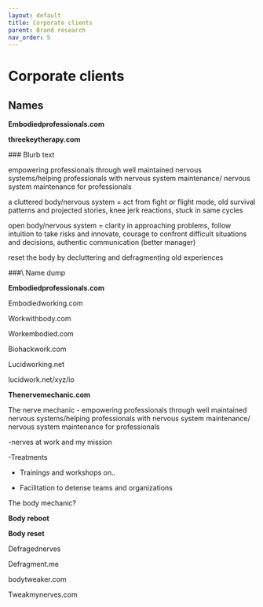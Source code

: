 ```yaml
---
layout: default
title: Corporate clients
parent: Brand research
nav_order: 5
---
```


# Corporate clients 

## Names

**Embodiedprofessionals.com**

**threekeytherapy.com**


##\# Blurb text

 empowering professionals through well maintained nervous systems/helping professionals with nervous system maintenance/ nervous system maintenance for professionals

a cluttered body/nervous system = act from fight or flight mode, old survival patterns and projected stories, knee jerk reactions, stuck in same cycles

open body/nervous system = clarity in approaching problems, follow intuition to take risks and innovate, courage to confront difficult situations and decisions, authentic communication (better manager)

reset the body by decluttering and defragmenting old experiences 


###\ Name dump

**Embodiedprofessionals.com**

Embodiedworking.com

Workwithbody.com

Workembodied.com

Biohackwork.com

Lucidworking.net

lucidwork.net/xyz/io

**Thenervemechanic.com**

The nerve mechanic - empowering professionals through well maintained nervous systems/helping professionals with nervous system maintenance/ nervous system maintenance for professionals

-nerves at work and my mission 

-Treatments

- Trainings and workshops on.. 

- Facilitation to detense teams and organizations 

The body mechanic?

**Body reboot**

**Body reset**

Defragednerves

Defragment.me

bodytweaker.com

Tweakmynerves.com
